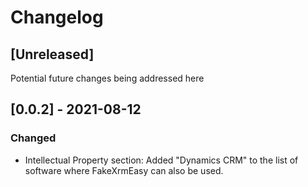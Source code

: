# Changelog

## [Unreleased]

Potential future changes being addressed here

## [0.0.2] - 2021-08-12
### Changed
  - Intellectual Property section: Added "Dynamics CRM" to the list of software where FakeXrmEasy can also be used.
